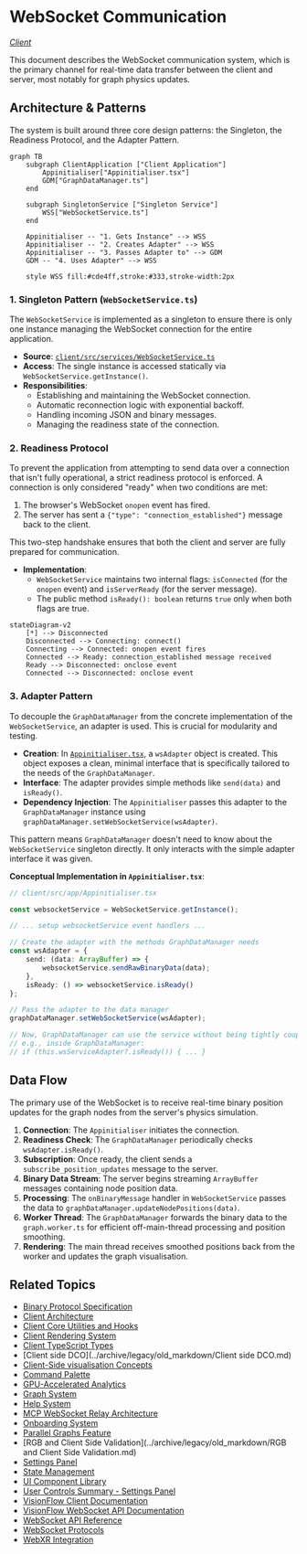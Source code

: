 # WebSocket Communication

*[Client](../index.md)*

This document describes the WebSocket communication system, which is the primary channel for real-time data transfer between the client and server, most notably for graph physics updates.

## Architecture & Patterns

The system is built around three core design patterns: the Singleton, the Readiness Protocol, and the Adapter Pattern.

```mermaid
graph TB
    subgraph ClientApplication ["Client Application"]
        Appinitialiser["Appinitialiser.tsx"]
        GDM["GraphDataManager.ts"]
    end

    subgraph SingletonService ["Singleton Service"]
        WSS["WebSocketService.ts"]
    end

    Appinitialiser -- "1. Gets Instance" --> WSS
    Appinitialiser -- "2. Creates Adapter" --> WSS
    Appinitialiser -- "3. Passes Adapter to" --> GDM
    GDM -- "4. Uses Adapter" --> WSS

    style WSS fill:#cde4ff,stroke:#333,stroke-width:2px
```

### 1. Singleton Pattern (`WebSocketService.ts`)

The `WebSocketService` is implemented as a singleton to ensure there is only one instance managing the WebSocket connection for the entire application.

-   **Source**: [`client/src/services/WebSocketService.ts`](../../client/src/services/WebSocketService.ts)
-   **Access**: The single instance is accessed statically via `WebSocketService.getInstance()`.
-   **Responsibilities**:
    -   Establishing and maintaining the WebSocket connection.
    -   Automatic reconnection logic with exponential backoff.
    -   Handling incoming JSON and binary messages.
    -   Managing the readiness state of the connection.

### 2. Readiness Protocol

To prevent the application from attempting to send data over a connection that isn't fully operational, a strict readiness protocol is enforced. A connection is only considered "ready" when two conditions are met:

1.  The browser's WebSocket `onopen` event has fired.
2.  The server has sent a `{"type": "connection_established"}` message back to the client.

This two-step handshake ensures that both the client and server are fully prepared for communication.

-   **Implementation**:
    -   `WebSocketService` maintains two internal flags: `isConnected` (for the `onopen` event) and `isServerReady` (for the server message).
    -   The public method `isReady(): boolean` returns `true` only when both flags are true.

```mermaid
stateDiagram-v2
    [*] --> Disconnected
    Disconnected --> Connecting: connect()
    Connecting --> Connected: onopen event fires
    Connected --> Ready: connection_established message received
    Ready --> Disconnected: onclose event
    Connected --> Disconnected: onclose event
```

### 3. Adapter Pattern

To decouple the `GraphDataManager` from the concrete implementation of the `WebSocketService`, an adapter is used. This is crucial for modularity and testing.

-   **Creation**: In [`Appinitialiser.tsx`](../../client/src/app/Appinitialiser.tsx), a `wsAdapter` object is created. This object exposes a clean, minimal interface that is specifically tailored to the needs of the `GraphDataManager`.
-   **Interface**: The adapter provides simple methods like `send(data)` and `isReady()`.
-   **Dependency Injection**: The `Appinitialiser` passes this adapter to the `GraphDataManager` instance using `graphDataManager.setWebSocketService(wsAdapter)`.

This pattern means `GraphDataManager` doesn't need to know about the `WebSocketService` singleton directly. It only interacts with the simple adapter interface it was given.

**Conceptual Implementation in `Appinitialiser.tsx`**:

```typescript
// client/src/app/Appinitialiser.tsx

const websocketService = WebSocketService.getInstance();

// ... setup websocketService event handlers ...

// Create the adapter with the methods GraphDataManager needs
const wsAdapter = {
    send: (data: ArrayBuffer) => {
        websocketService.sendRawBinaryData(data);
    },
    isReady: () => websocketService.isReady()
};

// Pass the adapter to the data manager
graphDataManager.setWebSocketService(wsAdapter);

// Now, GraphDataManager can use the service without being tightly coupled
// e.g., inside GraphDataManager:
// if (this.wsServiceAdapter?.isReady()) { ... }
```

## Data Flow

The primary use of the WebSocket is to receive real-time binary position updates for the graph nodes from the server's physics simulation.

1.  **Connection**: The `Appinitialiser` initiates the connection.
2.  **Readiness Check**: The `GraphDataManager` periodically checks `wsAdapter.isReady()`.
3.  **Subscription**: Once ready, the client sends a `subscribe_position_updates` message to the server.
4.  **Binary Data Stream**: The server begins streaming `ArrayBuffer` messages containing node position data.
5.  **Processing**: The `onBinaryMessage` handler in `WebSocketService` passes the data to `graphDataManager.updateNodePositions(data)`.
6.  **Worker Thread**: The `GraphDataManager` forwards the binary data to the `graph.worker.ts` for efficient off-main-thread processing and position smoothing.
7.  **Rendering**: The main thread receives smoothed positions back from the worker and updates the graph visualisation.

## Related Topics

- [Binary Protocol Specification](../binary-protocol.md)
- [Client Architecture](../client/architecture.md)
- [Client Core Utilities and Hooks](../client/core.md)
- [Client Rendering System](../client/rendering.md)
- [Client TypeScript Types](../client/types.md)
- [Client side DCO](../archive/legacy/old_markdown/Client side DCO.md)
- [Client-Side visualisation Concepts](../client/visualization.md)
- [Command Palette](../client/command-palette.md)
- [GPU-Accelerated Analytics](../client/features/gpu-analytics.md)
- [Graph System](../client/graph-system.md)
- [Help System](../client/help-system.md)
- [MCP WebSocket Relay Architecture](../architecture/mcp-websocket-relay.md)
- [Onboarding System](../client/onboarding.md)
- [Parallel Graphs Feature](../client/parallel-graphs.md)
- [RGB and Client Side Validation](../archive/legacy/old_markdown/RGB and Client Side Validation.md)
- [Settings Panel](../client/settings-panel.md)
- [State Management](../client/state-management.md)
- [UI Component Library](../client/ui-components.md)
- [User Controls Summary - Settings Panel](../client/user-controls-summary.md)
- [VisionFlow Client Documentation](../client/index.md)
- [VisionFlow WebSocket API Documentation](../api/websocket/index.md)
- [WebSocket API Reference](../api/websocket.md)
- [WebSocket Protocols](../api/websocket-protocols.md)
- [WebXR Integration](../client/xr-integration.md)

